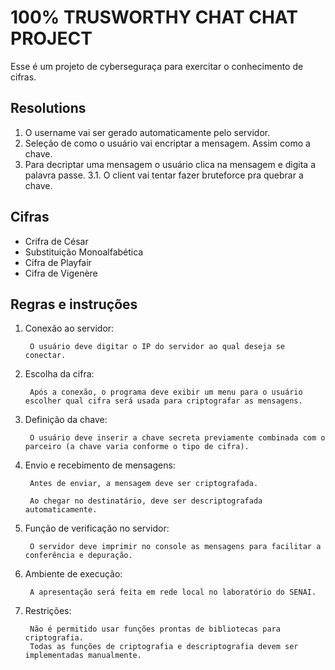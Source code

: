 # 100% TRUSWORTHY CHAT CHAT PROJECT

Esse é um projeto de cyberseguraça para exercitar o conhecimento de cifras.

## Resolutions

1. O username vai ser gerado automaticamente pelo servidor.
2. Seleção de como o usuário vai encriptar a mensagem. Assim como a chave.
3. Para decriptar uma mensagem o usuário clica na mensagem e digita a palavra passe.
3.1. O client vai tentar fazer bruteforce pra quebrar a chave.

## Cifras

- Crifra de César
- Substituição Monoalfabética
- Cifra de Playfair
- Cifra de Vigenère

## Regras e instruções

1. Conexão ao servidor:

        O usuário deve digitar o IP do servidor ao qual deseja se conectar.

2. Escolha da cifra:

        Após a conexão, o programa deve exibir um menu para o usuário escolher qual cifra será usada para criptografar as mensagens.

3. Definição da chave:

        O usuário deve inserir a chave secreta previamente combinada com o parceiro (a chave varia conforme o tipo de cifra).

4. Envio e recebimento de mensagens:

        Antes de enviar, a mensagem deve ser criptografada.

        Ao chegar no destinatário, deve ser descriptografada automaticamente.

5. Função de verificação no servidor:

        O servidor deve imprimir no console as mensagens para facilitar a conferência e depuração.

6. Ambiente de execução:

        A apresentação será feita em rede local no laboratório do SENAI.

7. Restrições:

        Não é permitido usar funções prontas de bibliotecas para criptografia.
        Todas as funções de criptografia e descriptografia devem ser implementadas manualmente.
